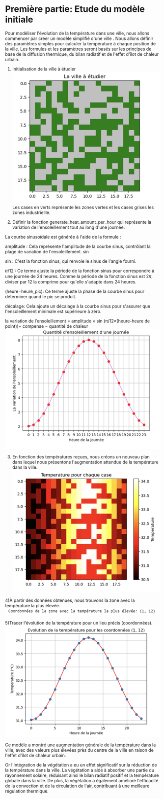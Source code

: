 # Première partie: Etude du modèle initiale

Pour modéliser l'évolution de la température dans une ville, nous allons commencer par créer un modèle simplifié d'une ville . Nous allons définir des paramètres simples pour calculer la température à chaque position de la ville. Les formules et les paramètres seront basés sur les principes de base de la diffusion thermique, du bilan radiatif et de l'effet d'îlot de chaleur urbain.

1) Initialisation de la ville à étudier
![image](https://raw.githubusercontent.com/are-dynamic-2024-g6/environnements/master/images/Capture%20d%E2%80%99e%CC%81cran%202024-04-27%20a%CC%80%2014.42.29.png)
Les cases en verts représente les zones vertes et les cases grises les zones industriellle.

2) Définir la fonction generate_heat_amount_per_hour qui représente la variation de l'ensoleillement tout au long d'une journée.

La courbe sinusoïdale est générée à l'aide de la formule :

amplitude : Cela représente l'amplitude de la courbe sinus, contrôlant la plage de variation de l'ensoleillement. sin ⁡

sin : C'est la fonction sinus, qui renvoie le sinus de l'angle fourni.

𝜋/12 : Ce terme ajuste la période de la fonction sinus pour correspondre à une journée de 24 heures. Comme la période de la fonction sinus est 2𝜋, diviser par 12 la comprime pour qu'elle s'adapte dans 24 heures.

(heure−heure_pic): Ce terme ajuste la phase de la courbe sinus pour déterminer quand le pic se produit.

décalage: Cela ajoute un décalage à la courbe sinus pour s'assurer que l'ensoleillement minimale est supérieure à zéro.

la variation de l′ensoleillement = amplitude × sin (π/12×(heure-heure de point))+ compense − quantité de chaleur
![image](https://raw.githubusercontent.com/are-dynamic-2024-g6/environnements/master/images/Capture%20d%E2%80%99e%CC%81cran%202024-04-27%20a%CC%80%2014.45.43.png)

3) En fonction des températures reçues, nous créons un nouveau plan dans lequel nous présentons l'augmentation attendue de la température dans la ville.
![image](https://raw.githubusercontent.com/are-dynamic-2024-g6/environnements/master/images/Capture%20d%E2%80%99e%CC%81cran%202024-04-27%20a%CC%80%2014.51.34.png)

4)À partir des données obtenues, nous trouvons la zone avec la température la plus élevée.
![image](https://raw.githubusercontent.com/are-dynamic-2024-g6/environnements/master/images/Capture%20d%E2%80%99e%CC%81cran%202024-04-27%20a%CC%80%2015.04.19.png)

5)Tracer l'évolution de la température pour un lieu précis (coordonnées).
![image](https://raw.githubusercontent.com/are-dynamic-2024-g6/environnements/master/images/Capture%20d%E2%80%99e%CC%81cran%202024-04-27%20a%CC%80%2015.03.55.png)

Ce modèle a montré une augmentation générale de la température dans la ville, avec des valeurs plus élevées près du centre de la ville en raison de l'effet d'îlot de chaleur urbain.

Or l'intégration de la végétation a eu un effet significatif sur la réduction de la température dans la ville. La végétation a aidé à absorber une partie du rayonnement solaire, réduisant ainsi le bilan radiatif positif et la température globale dans la ville. De plus, la végétation a également amélioré l'efficacité de la convection et de la circulation de l'air, contribuant à une meilleure régulation thermique.
